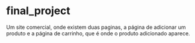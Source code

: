 # final_project

Um site comercial, onde existem duas paginas, a página de adicionar um produto e a página de carrinho,
que é onde o produto adicionado aparece.
